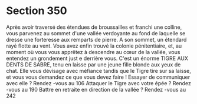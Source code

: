 # Section 350

Après avoir traversé des étendues de broussailles et franchi une
colline, vous parvenez au sommet d'une vallée verdoyante au fond
de laquelle se dresse une forteresse aux remparts de pierre. A son
sommet, un étendard rayé flotte au vent. Vous avez enfin trouvé la
colonie pénitentiaire, et, au moment où vous vous apprêtez à
descendre au cœur de la vallée, vous entendez un grondement just e
derrière vous. C'est un énorme TIGRE AUX DENTS DE SABRE,
tenu en laisse par une jeune fille blonde aux yeux de chat. Elle
vous dévisage avec méfiance tandis que le Tigre tire sur sa laisse,
et vous vous demandez ce que vous devez faire !
Essayer de communiquer avec elle ?    Rendez -vous au 106
Attaquer le Tigre avec votre épée ?   Rendez -vous au  190
Battre en retraite en direction de la vallée ?   Rendez -vous au  242